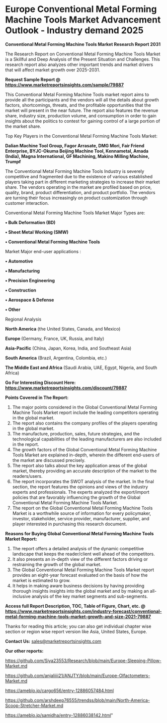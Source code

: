 # Europe Conventional Metal Forming Machine Tools Market Advancement Outlook - Industry demand 2025

<strong>Conventional Metal Forming Machine Tools Market Research Report 2031</strong>

The Research Report on Conventional Metal Forming Machine Tools Market is a Skillful and Deep Analysis of the Present Situation and Challenges. This research report also analyzes other important trends and market drivers that will affect market growth over 2025-2031.

<strong>Request Sample Report @ <a href=https://www.marketreportsinsights.com/sample/79887>https://www.marketreportsinsights.com/sample/79887</a></strong>

This Conventional Metal Forming Machine Tools market report aims to provide all the participants and the vendors will all the details about growth factors, shortcomings, threats, and the profitable opportunities that the market will present in the near future. The report also features the revenue share, industry size, production volume, and consumption in order to gain insights about the politics to contest for gaining control of a large portion of the market share.

Top Key Players in the Conventional Metal Forming Machine Tools Market:

<strong>Dalian Machine Tool Group, Fagor Arrasate, DMG Mori, Fair Friend Enterprise, BYJC-Okuma Beijing Machine Tool, Kennametal, Amada (India), Magna International, GF Machining, Makino Milling Machine, Trumpf</strong>

The Conventional Metal Forming Machine Tools Industry is severely competitive and fragmented due to the existence of various established players taking part in different marketing strategies to increase their market share. The vendors operating in the market are profiled based on price, quality, brand, product differentiation, and product portfolio. The vendors are turning their focus increasingly on product customization through customer interaction.

Conventional Metal Forming Machine Tools Market Major Types are:

<strong>• Bulk Deformation (BD)

• Sheet Metal Working (SMW)

• Conventional Metal Forming Machine Tools</strong>

Market Major end-user applications :

<strong>• Automotive

• Manufacturing

• Precision Engineering

• Construction

• Aerospace & Defense

• Other</strong>

Regional Analysis

</u><strong><b>North America</b></strong> (the United States, Canada, and Mexico)

<strong><b>Europe </b></strong>(Germany, France, UK, Russia, and Italy)

<strong><b>Asia-Pacific</b></strong> (China, Japan, Korea, India, and Southeast Asia)

<strong><b>South America</b></strong> (Brazil, Argentina, Colombia, etc.)

<strong><b>The Middle East and Africa</b></strong> (Saudi Arabia, UAE, Egypt, Nigeria, and South Africa)

<strong>Go For Interesting Discount Here: <a href=https://www.marketreportsinsights.com/discount/79887>https://www.marketreportsinsights.com/discount/79887</a></strong>

<strong>Points Covered in The Report:</strong>
<ol>
  <li>The major points considered in the Global Conventional Metal Forming Machine Tools Market report include the leading competitors operating in the global market.</li>
  <li>The report also contains the company profiles of the players operating in the global market.</li>
  <li>The manufacture, production, sales, future strategies, and the technological capabilities of the leading manufacturers are also included in the report.</li>
  <li>The growth factors of the Global Conventional Metal Forming Machine Tools Market are explained in-depth, wherein the different end-users of the market are discussed precisely.</li>
  <li>The report also talks about the key application areas of the global market, thereby providing an accurate description of the market to the readers/users.</li>
  <li>The report incorporates the SWOT analysis of the market. In the final section, the report features the opinions and views of the industry experts and professionals. The experts analyzed the export/import policies that are favorably influencing the growth of the Global Conventional Metal Forming Machine Tools Market.</li>
  <li>The report on the Global Conventional Metal Forming Machine Tools Market is a worthwhile source of information for every policymaker, investor, stakeholder, service provider, manufacturer, supplier, and player interested in purchasing this research document.</li>
</ol>
<strong>Reasons for Buying Global Conventional Metal Forming Machine Tools Market Report:</strong>

<ol>
  <li>The report offers a detailed analysis of the dynamic competitive landscape that keeps the reader/client well ahead of the competitors.</li>
  <li>It also presents an in-depth view of the different factors driving or restraining the growth of the global market.</li>
  <li>The Global Conventional Metal Forming Machine Tools Market report provides an eight-year forecast evaluated on the basis of how the market is estimated to grow.</li>
  <li>It helps in making aware business decisions by having providing thorough insights insights into the global market and by making an all-inclusive analysis of the key market segments and sub-segments.</li>
</ol>
<strong>Access full Report Description, TOC, Table of Figure, Chart, etc. @ <a href=https://www.marketreportsinsights.com/industry-forecast/conventional-metal-forming-machine-tools-market-growth-and-size-2021-79887>https://www.marketreportsinsights.com/industry-forecast/conventional-metal-forming-machine-tools-market-growth-and-size-2021-79887</a></strong>


Thanks for reading this article; you can also get individual chapter wise section or region wise report version like Asia, United States, Europe.

<strong>Contact Us:</strong>
sales@marketreportsinsights.com

<strong>Our other reports:</strong>

<a href=https://github.com/Siya23553/Research/blob/main/Europe-Sleeping-Pillow-Market.md>https://github.com/Siya23553/Research/blob/main/Europe-Sleeping-Pillow-Market.md</a>

<a href=https://github.com/anjaliiii21/ANJTY/blob/main/Europe-Olfactometers-Market.md>https://github.com/anjaliiii21/ANJTY/blob/main/Europe-Olfactometers-Market.md</a>

<a href=https://ameblo.jp/cargo656/entry-12886057484.html>https://ameblo.jp/cargo656/entry-12886057484.html</a>

<a href=https://github.com/arshdeep76555/trendss/blob/main/North-America-Scoop-Stretcher-Market.md>https://github.com/arshdeep76555/trendss/blob/main/North-America-Scoop-Stretcher-Market.md</a>

<a href=https://ameblo.jp/samidha/entry-12886038142.html>https://ameblo.jp/samidha/entry-12886038142.html</a>"
